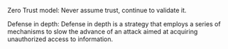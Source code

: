 
Zero Trust model: Never assume trust, continue to validate it.

Defense in depth: Defense in depth is a strategy that employs a series of mechanisms to slow the advance of an attack aimed at acquiring unauthorized access to information.

 
